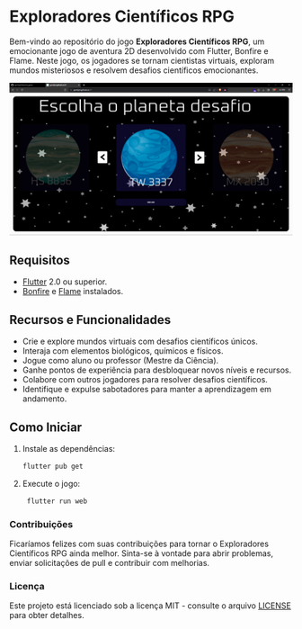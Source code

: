 # Exploradores Científicos RPG

Bem-vindo ao repositório do jogo **Exploradores Científicos RPG**, um emocionante jogo de aventura 2D desenvolvido com Flutter, Bonfire e Flame. Neste jogo, os jogadores se tornam cientistas virtuais, exploram mundos misteriosos e resolvem desafios científicos emocionantes.

![Captura de Tela do Jogo](image.png)

## Requisitos

- [Flutter](https://flutter.dev/) 2.0 ou superior.
- [Bonfire](https://pub.dev/packages/bonfire) e [Flame](https://pub.dev/packages/flame) instalados.

## Recursos e Funcionalidades

- Crie e explore mundos virtuais com desafios científicos únicos.
- Interaja com elementos biológicos, químicos e físicos.
- Jogue como aluno ou professor (Mestre da Ciência).
- Ganhe pontos de experiência para desbloquear novos níveis e recursos.
- Colabore com outros jogadores para resolver desafios científicos.
- Identifique e expulse sabotadores para manter a aprendizagem em andamento.

## Como Iniciar

1. Instale as dependências:

   ```bash
   flutter pub get
   ```

2. Execute o jogo:

   ```bash
    flutter run web
    ```

### Contribuições

Ficaríamos felizes com suas contribuições para tornar o Exploradores Científicos RPG ainda melhor. Sinta-se à vontade para abrir problemas, enviar solicitações de pull e contribuir com melhorias.


### Licença

Este projeto está licenciado sob a licença MIT - consulte o arquivo [LICENSE](LICENSE) para obter detalhes.

